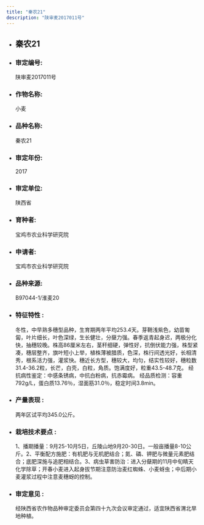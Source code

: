 ```yaml
---
title: "秦农21"
description: "陕审麦2017011号"
---
```

* ## 秦农21
* ###  审定编号:  
   陕审麦2017011号

*  ### 作物名称:  
   小麦

*   ###  品种名称: 
    秦农21

*   ### 审定年份: 
    2017

*   ### 审定单位:  
    陕西省

*   ### 育种者:  
    宝鸡市农业科学研究院

*   ### 申请者:  
    宝鸡市农业科学研究院

*   ### 品种来源:  
    B97044-1/淮麦20

*   ### 特征特性 : 
    冬性，中早熟多穗型品种，生育期两年平均253.4天。芽鞘浅紫色，幼苗匍匐，叶片细长，叶色深绿，生长健壮，分蘖力强。春季返青起身迟，两极分化快，抽穗较晚。株高86厘米左右，茎秆细硬，弹性好，抗倒伏能力强，株型紧凑，穗层整齐，旗叶短小上举，植株薄被腊质，色深，株行间透光好，长相清秀，根系活力强，灌浆快。穗近长方型，穗较大，均匀，结实性较好，穗粒数31.4-36.2粒，长芒，白壳，白粒，角质。饱满度好，粒重43.5-48.7克。
经抗病性鉴定：中感条锈病，中抗白粉病，抗赤霉病。
经品质检测：容重792g/L，蛋白质13.76％，湿面筋31.0％，稳定时间3.8min。

*   ### 产量表现 : 
    两年区试平均345.0公斤。

*   ### 栽培技术要点 : 
    1、播期播量：9月25-10月5日，丘陵山地9月20-30日。一般亩播量8-10公斤。2、平衡配方施肥：有机肥与无机肥结合；氮、磷、钾肥与微量元素肥结合；底肥深施与追肥相结合。3、病虫草害防治：进入分蘖期的11月中旬睛天化学除草；开春小麦进入起身拔节期注意防治麦红蜘蛛、小麦蚜虫；中后期小麦灌浆过程中注意麦穗蚜的控制。

*   ### 审定意见 : 
    经陕西省农作物品种审定委员会第四十九次会议审定通过，适宜陕西省渭北旱地种植。
